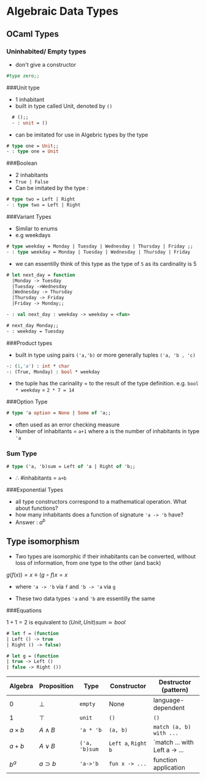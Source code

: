 # Algebraic Data Types

## OCaml Types

### Uninhabited/ Empty types
- don't give a constructor
```ocaml
#type zero;;
```

###Unit type
- 1 inhabitant
- built in type called Unit, denoted by `()`
```OCaml
  # ();;
  - : unit = ()
```
- can be imitated for use in Algebric types by the type
```OCaml
# type one = Unit;;
- : type one = Unit
```

###Boolean
- 2 inhabitants
- `True | False `
- Can be imitated by the type :
```OCaml
# type two = Left | Right
- : type two = Left | Right
```

###Variant Types
- Similar to enums
- e.g weekdays
```ocaml
# type weekday = Monday | Tuesday | Wednesday | Thursday | Friday ;;
- : type weekday = Monday | Tuesday | Wednesday | Thursday | Friday
```
- we can essentilly think of this type as the type of `5` as its cardinality is 5

```ocaml
# let next_day = function
  |Monday -> Tuesday
  |Tuesday ->Wednesday
  |Wednesday -> Thursday
  |Thursday -> Friday
  |Friday -> Monday;;

- : val next_day : weekday -> weekday = <fun>
```
```ocaml
# next_day Monday;;
- : weekday = Tuesday

```

###Product types
- built in type using pairs `('a,'b)` or more generally tuples `('a, 'b , 'c)`
```ocaml
-: (1,'a') : int * char
-: (True, Monday) : bool * weekday
```
- the tuple has the carinality = to the result of the type definition. e.g. `bool * weekday` = `2 * 7 = 14 `

###Option Type

```ocaml
# type 'a option = None | Some of 'a;;
```
- often used as an error checking measure
- Number of inhabitants = `a+1` where a is the number of inhabitants in type `'a`

### Sum Type

```ocaml
# type ('a, 'b)sum = Left of 'a | Right of 'b;;
```
- $\therefore$ #inhabitants = `a+b`


###Exponential Types
- all type constructors correspond to a mathematical operation.
What about functions?
- how many inhabitants does a function of signature `'a -> 'b` have?
- Answer : $a^b$

## Type isomorphism

- Two types are isomorphic if their inhabitants can be converted, without loss of information, from one type to the other (and back)

$`g(f(x)) = x \equiv (g \circ f)x = x`$

- where `'a -> 'b` via `f` and `'b -> 'a` via `g`

- These two data types `'a` and `'b` are essentilly the same

###Equations

$`1+1 =2`$
is equivalent to
$`(Unit, Unit)sum \simeq bool`$

```ocaml
# let f = (function
| Left () -> true
| Right () -> false)

# let g = (function
| true -> Left ()
| false -> Right ())

```




Algebra | Proposition | Type  | Constructor | Destructor (pattern) |
--------|------------|-------|-------------|-------|
$`0`$ | $`\bot`$ | `empty` | None | language-dependent |
$`1`$ | $`\top`$ | `unit` | `()` | `()` |
$`a\times b`$ |$`A\land B`$  | `'a * 'b` | `(a, b)` | `match (a, b) with ...` |
$`a+b`$ | $`A\vee B`$ | `('a, 'b)sum` | `Left a`, `Right b` |  `match ... with Left a -> ... | Right b -> ...` |
$`b^a`$ | $`a\supset b`$ | `'a->'b` | `fun x -> ...` | function application |
